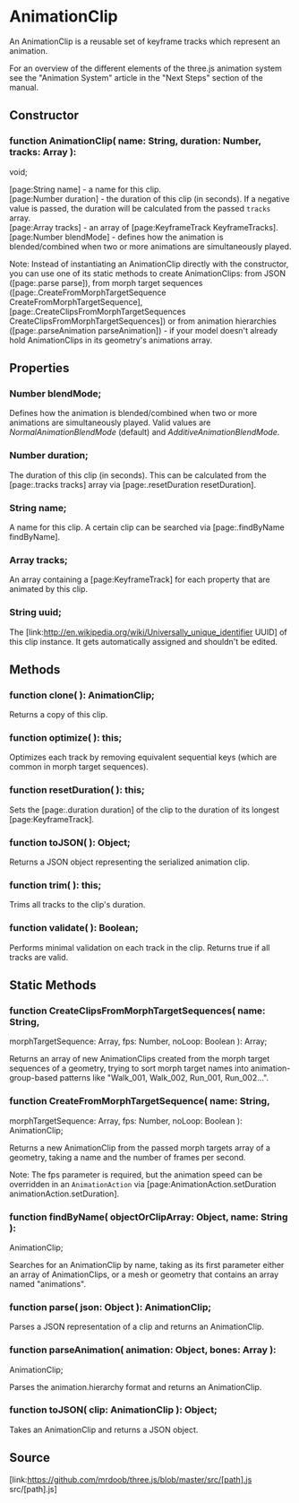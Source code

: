 # AnimationClip

An AnimationClip is a reusable set of keyframe tracks which represent an
animation.  
  
For an overview of the different elements of the three.js animation system see
the "Animation System" article in the "Next Steps" section of the manual.

## Constructor

###  function AnimationClip( name: String, duration: Number, tracks: Array ):
void;

[page:String name] - a name for this clip.  
[page:Number duration] - the duration of this clip (in seconds). If a negative
value is passed, the duration will be calculated from the passed `tracks`
array.  
[page:Array tracks] - an array of [page:KeyframeTrack KeyframeTracks].  
[page:Number blendMode] - defines how the animation is blended/combined when
two or more animations are simultaneously played.  
  
Note: Instead of instantiating an AnimationClip directly with the constructor,
you can use one of its static methods to create AnimationClips: from JSON
([page:.parse parse]), from morph target sequences
([page:.CreateFromMorphTargetSequence CreateFromMorphTargetSequence],
[page:.CreateClipsFromMorphTargetSequences
CreateClipsFromMorphTargetSequences]) or from animation hierarchies
([page:.parseAnimation parseAnimation]) - if your model doesn't already hold
AnimationClips in its geometry's animations array.

## Properties

###  Number blendMode;

Defines how the animation is blended/combined when two or more animations are
simultaneously played. Valid values are *NormalAnimationBlendMode* (default)
and *AdditiveAnimationBlendMode*.

###  Number duration;

The duration of this clip (in seconds). This can be calculated from the
[page:.tracks tracks] array via [page:.resetDuration resetDuration].

###  String name;

A name for this clip. A certain clip can be searched via [page:.findByName
findByName].

###  Array tracks;

An array containing a [page:KeyframeTrack] for each property that are animated
by this clip.

###  String uuid;

The [link:http://en.wikipedia.org/wiki/Universally_unique_identifier UUID] of
this clip instance. It gets automatically assigned and shouldn't be edited.

## Methods

###  function clone( ): AnimationClip;

Returns a copy of this clip.

###  function optimize( ): this;

Optimizes each track by removing equivalent sequential keys (which are common
in morph target sequences).

###  function resetDuration( ): this;

Sets the [page:.duration duration] of the clip to the duration of its longest
[page:KeyframeTrack].

###  function toJSON( ): Object;

Returns a JSON object representing the serialized animation clip.

###  function trim( ): this;

Trims all tracks to the clip's duration.

###  function validate( ): Boolean;

Performs minimal validation on each track in the clip. Returns true if all
tracks are valid.

## Static Methods

###  function CreateClipsFromMorphTargetSequences( name: String,
morphTargetSequence: Array, fps: Number, noLoop: Boolean ): Array;

Returns an array of new AnimationClips created from the morph target sequences
of a geometry, trying to sort morph target names into animation-group-based
patterns like "Walk_001, Walk_002, Run_001, Run_002...".

###  function CreateFromMorphTargetSequence( name: String,
morphTargetSequence: Array, fps: Number, noLoop: Boolean ): AnimationClip;

Returns a new AnimationClip from the passed morph targets array of a geometry,
taking a name and the number of frames per second.  
  
Note: The fps parameter is required, but the animation speed can be overridden
in an `AnimationAction` via [page:AnimationAction.setDuration
animationAction.setDuration].

###  function findByName( objectOrClipArray: Object, name: String ):
AnimationClip;

Searches for an AnimationClip by name, taking as its first parameter either an
array of AnimationClips, or a mesh or geometry that contains an array named
"animations".

###  function parse( json: Object ): AnimationClip;

Parses a JSON representation of a clip and returns an AnimationClip.

###  function parseAnimation( animation: Object, bones: Array ):
AnimationClip;

Parses the animation.hierarchy format and returns an AnimationClip.

###  function toJSON( clip: AnimationClip ): Object;

Takes an AnimationClip and returns a JSON object.

## Source

[link:https://github.com/mrdoob/three.js/blob/master/src/[path].js
src/[path].js]

